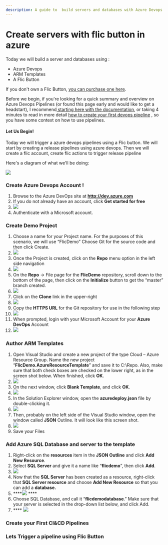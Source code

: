 ```yaml
---
description: A guide to  build servers and databases with Azure Devops & flic button.
---
```


# Create servers with flic button in azure

Today we will build a server and databases using :

* Azure Devops
* ARM Templates
* A Flic Button

If you don't own a Flic Button, [you can purchase one here](https://flic.io/shop/flic-1pack).

Before we begin, if you're looking for a quick summary and overview on Azure Devops Pipelines \(or found this page early and would like to get a headstart\), I recommend[ starting here with the documentation](https://azure.microsoft.com/en-us/services/devops/), or taking 4 minutes to read in more detail [how to create your first devops pipeline](https://docs.microsoft.com/en-us/azure/devops/pipelines/create-first-pipeline?view=azure-devops&tabs=tfs-2018-2) , so you have some context on how to use pipelines.

#### Let Us Begin!

Today we will trigger a azure devops pipelines using a Flic button. We will start by creating a release pipelines using azure devops. Then we will create a flic account, create flic actions to trigger release pipeline

Here's a diagram of what we'll be doing:

![](../.gitbook/assets/image.png)

### Create Azure Devops Account !

1. Browse to the Azure DevOps site at **http://dev.azure.com**
2. If you do not already have an account, click **Get started for free**
3. ![](../.gitbook/assets/image%20%2823%29.png) 
4. Authenticate with a Microsoft account.

### Create Demo Project 

1. Choose a name for your Project name. For the purposes of this scenario, we will use “FlicDemo” Choose Git for the source code and then click Create.
2. ![](../.gitbook/assets/image%20%2813%29.png) 
3. Once the Project is created, click on the **Repo** menu option in the left side navigation
4. ![](../.gitbook/assets/image%20%2810%29.png) 
5. On the **Repo** -&gt; File page for the **FlicDemo** repository, scroll down to the bottom of the page, then click on the **Initialize** button to get the “master” branch created.
6. ![](../.gitbook/assets/image%20%2817%29.png) 
7. Click on the **Clone** link in the upper-right
8. ![](../.gitbook/assets/image%20%287%29.png) 
9. Copy the **HTTPS URL** for the Git repository for use in the following step
10. ![](../.gitbook/assets/capture.PNG) 
11. When prompted, login with your Microsoft Account for your **Azure DevOps** Account
12. ![](../.gitbook/assets/image%20%282%29.png) 

### Author ARM Templates 

1. Open Visual Studio and create a new project of the type Cloud – Azure Resource Group. Name the new project “**FlicDemo.AzureResourceTemplate**” and save it to C:\Repo. Also, make sure that both check boxes are checked on the lower right, as in the screen shot below. When finished, click **OK**.
2. ![](../.gitbook/assets/image%20%289%29.png) 
3. On the next window, click **Blank Template**, and click **OK**.
4. ![](../.gitbook/assets/image%20%285%29.png) 
5. In the Solution Explorer window, open the **azuredeploy.json** file by double-clicking it.
6. ![](../.gitbook/assets/image%20%2814%29.png) 
7. Then, probably on the left side of the Visual Studio window, open the window called **JSON** Outline. It will look like this screen shot.
8. ![](../.gitbook/assets/image%20%2821%29.png) 
9. Save your Files

### Add Azure SQL Database and server to the template

1. Right-click on the **resources** item in the **JSON Outline** and click **Add New Resource**.
2. Select **SQL Server** and give it a name like “**flicdemo**”, then click **Add**.
3. ![](../.gitbook/assets/image%20%2815%29.png) 
4. Now that the **SQL Server** has been created as a resource, right-click that **SQL Server resource** and choose **Add New Resource** so that you can add a **database.**
5. \*\*\*\*![](../.gitbook/assets/image%20%2815%29.png) ****
6. Choose SQL Database, and call it “**flicdemodatabase**.” Make sure that your server is selected in the drop-down list below, and click Add.
7.  **** ![](../.gitbook/assets/image%20%2811%29.png) 

### Create your First CI&CD Pipelines 

### Lets Trigger a pipeline using Flic Button 











